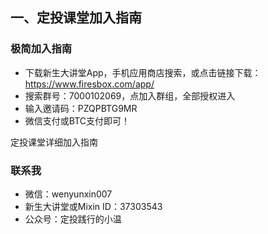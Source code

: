 ## 一、定投课堂加入指南

### 极简加入指南

- 下载新生大讲堂App，手机应用商店搜索，或点击链接下载：https://www.firesbox.com/app/
- 搜索群号：7000102069，点加入群组，全部授权进入
- 输入邀请码：PZQPBTG9MR
- 微信支付或BTC支付即可！

定投课堂详细加入指南

### 联系我

- 微信：wenyunxin007
- 新生大讲堂或Mixin ID：37303543
- 公众号：定投践行的小温